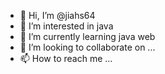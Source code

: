 - 👋 Hi, I’m @jiahs64
- 👀 I’m interested in java 
- 🌱 I’m currently learning java web
- 💞️ I’m looking to collaborate on ...
- 📫 How to reach me ...

<!---
jiahs64/jiahs64 is a ✨ special ✨ repository because its `README.md` (this file) appears on your GitHub profile.
You can click the Preview link to take a look at your changes.
--->
